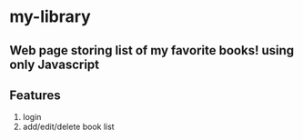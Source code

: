 # my-library
## Web page storing list of my favorite books! using only Javascript
## Features
1. login
2. add/edit/delete book list
